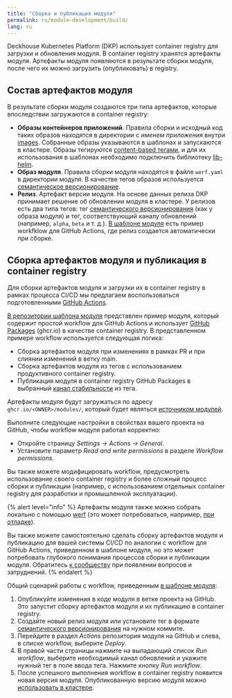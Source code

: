 ```yaml
---
title: "Сборка и публикация модуля"
permalink: ru/module-development/build/
lang: ru
---
```


Deckhouse Kubernetes Platform (DKP) использует container registry для загрузки и обновления модуля. В container registry хранятся артефакты модуля. Артефакты модуля появляются в результате сборки модуля, после чего их можно загрузить (опубликовать) в registry.

## Состав артефактов модуля

В результате сборки модуля создаются три типа артефактов, которые впоследствии загружаются в container registry:
- **Образы контейнеров приложений**. Правила сборки и исходный код таких образов находятся в директории с _именем приложения_ внутри [images](../structure/#images). Собранные образы указываются в шаблонах и запускаются в кластере. Образы тегируются [content-based тегами](https://werf.io/documentation/v1.2/usage/build/process.html#tagging-images), и для их использования в шаблонах необходимо подключить библиотеку [lib-helm](https://github.com/deckhouse/lib-helm).
- **Образ модуля**. Правила сборки модуля находятся в файле `werf.yaml` в директории модуля. В качестве тегов образов используется [семантическое версионирование](https://semver.org/lang/ru/).
- **Релиз**. Артефакт версии модуля. На основе данных релиза DKP принимает решение об обновлении модуля в кластере. У релизов есть два типа тегов: тег [семантического версионирования](https://semver.org/lang/ru/) (как у образа модуля) и тег, соответствующий каналу обновлений (например, `alpha`, `beta` и т. д.). [В шаблоне модуля](https://github.com/deckhouse/modules-template/) есть пример workfklow для GitHub Actions, где релиз создается автоматически при сборке.

## Сборка артефактов модуля и публикация в container registry

Для сборки артефактов модуля и загрузки их в container registry в рамках процесса CI/CD мы предлагаем воспользоваться подготовленными [GitHub Actions](https://github.com/deckhouse/modules-actions).

[В репозитории шаблона модуля](https://github.com/deckhouse/modules-template/) представлен пример модуля, который содержит простой workflow для GitHub Actions и использует [GitHub Packages](https://github.com/features/packages) (ghcr.io) в качестве container registry. В представленном примере workflow используется следующая логика:
- Сборка артефактов модуля при изменениях в рамках PR и при слиянии изменений в ветку main.
- Сборка артефактов модуля из тегов с использованием продуктивного container registry.
- Публикация модуля в container registry GitHub Packages в выбранный [канал стабильности](../versioning/#каналы-обновлений) из тега.  

Артефакты модуля будут загружаться по адресу `ghcr.io/<OWNER>/modules/`, который будет являться [источником модулей](../../cr.html#modulesource).

Выполните следующие настройки в свойствах вашего проекта на GitHub, чтобы workflow модуля работал корректно:
- Откройте страницу _Settings -> Actions -> General_.
- Установите параметр _Read and write permissions_ в разделе _Workflow permissions_.

Вы также можете модифицировать workflow, предусмотреть использование своего container registry и более сложный процесс сборки и публикации (например, с использованием отдельных container registry для разработки и промышленной эксплуатации).

{% alert level="info" %}
Артефакты модуля также можно собрать локально с помощью [werf](https://werf.io/) (это может потребоваться, например, [при отладке](../development/)).

Вы также можете самостоятельно сделать сборку артефактов модуля и публикацию для вашей системы CI/CD по аналогии с workflow для GitHub Actions, приведенном в шаблоне модуля, но это может потребовать глубокого понимания процессов сборки и публикации модуля. Обратитесь [к сообществу](/community/) при появлении вопросов и затруднений.
{% endalert %}

Общий сценарий работы с workflow, приведенным [в шаблоне модуля](https://github.com/deckhouse/modules-template/):
1. Опубликуйте изменения в коде модуля в ветке проекта на GitHub. Это запустит сборку артефактов модуля и их публикацию в container registry.
1. Создайте новый релиз модуля или установите тег в формате [семантического версионирования](https://semver.org/lang/ru/) на нужном коммите.
1. Перейдите в раздел _Actions_ репозитория модуля на GitHub и слева, в списке workflow, выберите _Deploy_.
1. В правой части страницы нажмите на выпадающий список _Run workflow_, выберите необходимый канал обновлений и укажите нужный тег в поле ввода тега. Нажмите кнопку _Run workflow_.
1. После успешного выполнения workflow в container registry появится новая версия модуля. Опубликованную версию модуля можно [использовать в кластере](../run/).
